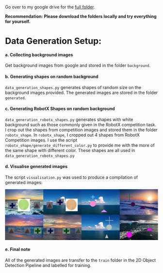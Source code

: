Go over to my google drive for the [full folder](https://drive.google.com/drive/folders/170pHSGsm8GWRfVX1TI-WNVOIN56qY-HT?usp=sharing).

**Recommendation: Please download the folders locally and try everything for yourself.**

# Data Generation Setup:

#### a. Collecting background images

Get background images from google and stored in the folder `background`.

#### b. Generating shapes on random background

`data_generation_shapes.py` generates shapes of random size on the background images provided. The generated images are stored in the folder `generated`.

#### c. Generating RobotX Shapes on random background

`data_generation_robotx_shapes.py` generates shapes with white background such as those commonly given in the RobotX competition task. I crop out the shapes from competition images and stored them in the folder `robotx_shape`. In `robotx_shape`, I cropped out 4 shapes from RobotX Competition images. I use the script `robotx_shape/generate_different_color.py` to provide me with the more of the same shape with different color. These shapes are all used in  `data_generation_robotx_shapes.py`

#### d. Visualise generated images

The script `visualisation.py` was used to produce a compilation of generated images:

![im](generated_image.jpg)


#### e. Final note

All of the generated images are transfer to the `train` folder in the 2D Object Detection Pipeline and labelled for training.

 




